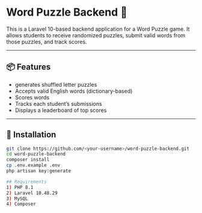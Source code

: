 # Word Puzzle Backend 🧩

This is a Laravel 10-based backend application for a Word Puzzle game. It allows students to receive randomized puzzles, submit valid words from those puzzles, and track scores.

---

## 📦 Features

- generates shuffled letter puzzles
- Accepts valid English words (dictionary-based)
- Scores words
- Tracks each student’s submissions
- Displays a leaderboard of top scores

---

## 🚀 Installation

```bash
git clone https://github.com/<your-username>/word-puzzle-backend.git
cd word-puzzle-backend
composer install
cp .env.example .env
php artisan key:generate

## Requirements
1) PHP 8.1
2) Laravel 10.48.29
3) MySQL
4) Composer
